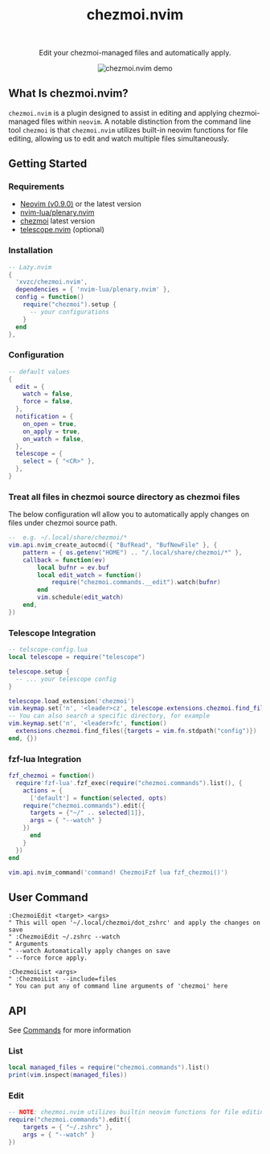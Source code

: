 <div align="center">
  <h1 align="center">chezmoi.nvim</h2>
</div>
<br>
<div align="center">
  <p>Edit your chezmoi-managed files and automatically apply.</p>
  <img src="https://github.com/xvzc/chezmoi.nvim/assets/45588457/3053d4f9-a59c-4c29-b20c-b2c7a0e79a18" alt="chezmoi.nvim demo">
</div>

## What Is chezmoi.nvim?
`chezmoi.nvim` is a plugin designed to assist in editing and applying chezmoi-managed files within `neovim`. A notable distinction from the command line tool `chezmoi` is that `chezmoi.nvim` utilizes built-in neovim functions for file editing, allowing us to edit and watch multiple files simultaneously.

## Getting Started
### Requirements
- [Neovim (v0.9.0)](https://github.com/neovim/neovim/releases/tag/v0.9.0) or the latest version
- [nvim-lua/plenary.nvim](https://github.com/nvim-lua/plenary.nvim)
- [chezmoi](https://github.com/twpayne/chezmoi) latest version
- [telescope.nvim](https://github.com/nvim-telescope/telescope.nvim) (optional)

### Installation

```lua
-- Lazy.nvim
{
  'xvzc/chezmoi.nvim',
  dependencies = { 'nvim-lua/plenary.nvim' },
  config = function()
    require("chezmoi").setup {
      -- your configurations
    }
  end
},
```

### Configuration
```lua
-- default values
{
  edit = {
    watch = false,
    force = false,
  },
  notification = {
    on_open = true,
    on_apply = true,
    on_watch = false,
  },
  telescope = {
    select = { "<CR>" },
  },
}
```

### Treat all files in chezmoi source directory as chezmoi files
The below configuration wll allow you to automatically apply changes on files under chezmoi source path.
```lua
--  e.g. ~/.local/share/chezmoi/*
vim.api.nvim_create_autocmd({ "BufRead", "BufNewFile" }, {
    pattern = { os.getenv("HOME") .. "/.local/share/chezmoi/*" },
    callback = function(ev)
        local bufnr = ev.buf
        local edit_watch = function()
            require("chezmoi.commands.__edit").watch(bufnr)
        end
        vim.schedule(edit_watch)
    end,
})
```

### Telescope Integration
```lua
-- telscope-config.lua
local telescope = require("telescope")

telescope.setup {
  -- ... your telescope config
}

telescope.load_extension('chezmoi')
vim.keymap.set('n', '<leader>cz', telescope.extensions.chezmoi.find_files, {})
-- You can also search a specific directory, for example
vim.keymap.set('n', '<leader>fc', function()
  extensions.chezmoi.find_files({targets = vim.fn.stdpath("config")})
end, {})
```

### fzf-lua Integration
```lua
fzf_chezmoi = function()
  require'fzf-lua'.fzf_exec(require("chezmoi.commands").list(), {
    actions = {
      ['default'] = function(selected, opts)
	require("chezmoi.commands").edit({
	  targets = {"~/" .. selected[1]},
	  args = { "--watch" }
	})
      end
    }
  })
end

vim.api.nvim_command('command! ChezmoiFzf lua fzf_chezmoi()')
```

## User Command
```vim
:ChezmoiEdit <target> <args>
" This will open '~/.local/chezmoi/dot_zshrc' and apply the changes on save
" :ChezmoiEdit ~/.zshrc --watch
" Arguments
" --watch Automatically apply changes on save
" --force force apply.

:ChezmoiList <args>
" :ChezmoiList --include=files
" You can put any of command line arguments of 'chezmoi' here
```

## API
See [Commands](https://github.com/xvzc/chezmoi.nvim/blob/main/lua/chezmoi/commands/init.lua) for more information
### List
```lua
local managed_files = require("chezmoi.commands").list()
print(vim.inspect(managed_files))
```

### Edit
```lua
-- NOTE: chezmoi.nvim utilizes builtin neovim functions for file editing instead of `chzmoi edit`
require("chezmoi.commands").edit({
    targets = { "~/.zshrc" },
    args = { "--watch" }
})
```

